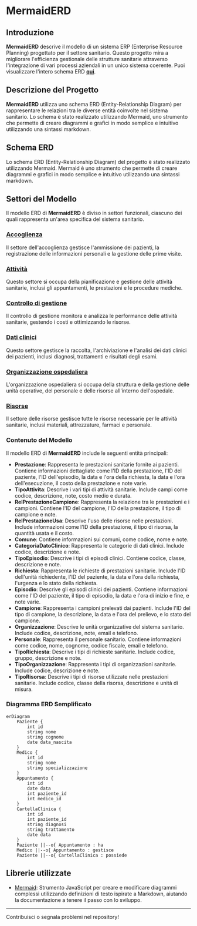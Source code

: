 # MermaidERD

## Introduzione
**MermaidERD** descrive il modello di un sistema ERP (Enterprise Resource Planning) progettato per il settore sanitario. Questo progetto mira a migliorare l'efficienza gestionale delle strutture sanitarie attraverso l'integrazione di vari processi aziendali in un unico sistema coerente. Puoi visualizzare l'intero schema ERD [**qui**](https://frank4barb.github.io/MermaidERD/ERD-Model.html).

## Descrizione del Progetto
**MermaidERD** utilizza uno schema ERD (Entity-Relationship Diagram) per rappresentare le relazioni tra le diverse entità coinvolte nel sistema sanitario. Lo schema è stato realizzato utilizzando Mermaid, uno strumento che permette di creare diagrammi e grafici in modo semplice e intuitivo utilizzando una sintassi markdown.

## Schema ERD
Lo schema ERD (Entity-Relationship Diagram) del progetto è stato realizzato utilizzando Mermaid. Mermaid è uno strumento che permette di creare diagrammi e grafici in modo semplice e intuitivo utilizzando una sintassi markdown.

## Settori del Modello
Il modello ERD di **MermaidERD** è diviso in settori funzionali, ciascuno dei quali rappresenta un'area specifica del sistema sanitario.

### [**Accoglienza**](https://frank4barb.github.io/MermaidERD/ERD-Accoglienza.html)
Il settore dell'accoglienza gestisce l'ammissione dei pazienti, la registrazione delle informazioni personali e la gestione delle prime visite.

### [**Attività**](https://frank4barb.github.io/MermaidERD/ERD-Attività.html)
Questo settore si occupa della pianificazione e gestione delle attività sanitarie, inclusi gli appuntamenti, le prestazioni e le procedure mediche.

### [**Controllo di gestione**](https://frank4barb.github.io/MermaidERD/ERD-Controllo_di_gestione.html)
Il controllo di gestione monitora e analizza le performance delle attività sanitarie, gestendo i costi e ottimizzando le risorse.

### [**Dati clinici**](https://frank4barb.github.io/MermaidERD/ERD-Dati_clinici.html)
Questo settore gestisce la raccolta, l'archiviazione e l'analisi dei dati clinici dei pazienti, inclusi diagnosi, trattamenti e risultati degli esami.

### [**Organizzazione ospedaliera**](https://frank4barb.github.io/MermaidERD/ERD-Organizzazione_ospedaliera.html)
L'organizzazione ospedaliera si occupa della struttura e della gestione delle unità operative, del personale e delle risorse all'interno dell'ospedale.

### [**Risorse**](https://frank4barb.github.io/MermaidERD/ERD-Risorse.html)
Il settore delle risorse gestisce tutte le risorse necessarie per le attività sanitarie, inclusi materiali, attrezzature, farmaci e personale.


### Contenuto del Modello
Il modello ERD di **MermaidERD** include le seguenti entità principali:

- **Prestazione**: Rappresenta le prestazioni sanitarie fornite ai pazienti. Contiene informazioni dettagliate come l'ID della prestazione, l'ID del paziente, l'ID dell'episodio, la data e l'ora della richiesta, la data e l'ora dell'esecuzione, il costo della prestazione e note varie.
- **TipoAttivita**: Descrive i vari tipi di attività sanitarie. Include campi come codice, descrizione, note, costo medio e durata.
- **RelPrestazioneCampione**: Rappresenta la relazione tra le prestazioni e i campioni. Contiene l'ID del campione, l'ID della prestazione, il tipo di campione e note.
- **RelPrestazioneUsa**: Descrive l'uso delle risorse nelle prestazioni. Include informazioni come l'ID della prestazione, il tipo di risorsa, la quantità usata e il costo.
- **Comune**: Contiene informazioni sui comuni, come codice, nome e note.
- **CategoriaDatoClinico**: Rappresenta le categorie di dati clinici. Include codice, descrizione e note.
- **TipoEpisodio**: Descrive i tipi di episodi clinici. Contiene codice, classe, descrizione e note.
- **Richiesta**: Rappresenta le richieste di prestazioni sanitarie. Include l'ID dell'unità richiedente, l'ID del paziente, la data e l'ora della richiesta, l'urgenza e lo stato della richiesta.
- **Episodio**: Descrive gli episodi clinici dei pazienti. Contiene informazioni come l'ID del paziente, il tipo di episodio, la data e l'ora di inizio e fine, e note varie.
- **Campione**: Rappresenta i campioni prelevati dai pazienti. Include l'ID del tipo di campione, la descrizione, la data e l'ora del prelievo, e lo stato del campione.
- **Organizzazione**: Descrive le unità organizzative del sistema sanitario. Include codice, descrizione, note, email e telefono.
- **Personale**: Rappresenta il personale sanitario. Contiene informazioni come codice, nome, cognome, codice fiscale, email e telefono.
- **TipoRichiesta**: Descrive i tipi di richieste sanitarie. Include codice, gruppo, descrizione e note.
- **TipoOrganizzazione**: Rappresenta i tipi di organizzazioni sanitarie. Include codice, descrizione e note.
- **TipoRisorsa**: Descrive i tipi di risorse utilizzate nelle prestazioni sanitarie. Include codice, classe della risorsa, descrizione e unità di misura.

### Diagramma ERD Semplificato
```mermaid
erDiagram
    Paziente {
        int id
        string nome
        string cognome
        date data_nascita
    }
    Medico {
        int id
        string nome
        string specializzazione
    }
    Appuntamento {
        int id
        date data
        int paziente_id
        int medico_id
    }
    CartellaClinica {
        int id
        int paziente_id
        string diagnosi
        string trattamento
        date data
    }
    Paziente ||--o{ Appuntamento : ha
    Medico ||--o{ Appuntamento : gestisce
    Paziente ||--o{ CartellaClinica : possiede
```

## Librerie utilizzate

- [Mermaid](https://github.com/mermaid-js/mermaid): Strumento JavaScript per creare e modificare diagrammi complessi utilizzando definizioni di testo ispirate a Markdown, aiutando la documentazione a tenere il passo con lo sviluppo.

---
Contribuisci o segnala problemi nel repository!
